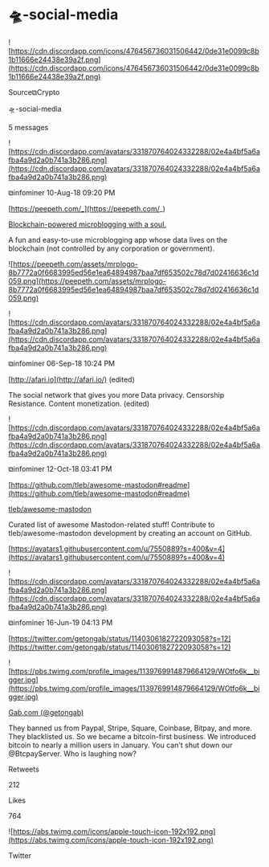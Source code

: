 # 🛸-social-media

![https://cdn.discordapp.com/icons/476456736031506442/0de31e0099c8b1b11666e24438e39a2f.png](https://cdn.discordapp.com/icons/476456736031506442/0de31e0099c8b1b11666e24438e39a2f.png)

Source⧉Crypto

🛸-social-media

5 messages

![https://cdn.discordapp.com/avatars/331870764024332288/02e4a4bf5a6afba4a9d2a0b741a3b286.png](https://cdn.discordapp.com/avatars/331870764024332288/02e4a4bf5a6afba4a9d2a0b741a3b286.png)

⧉infominer 10-Aug-18 09:20 PM

[https://peepeth.com/_](https://peepeth.com/_)

[Blockchain-powered microblogging with a soul.](https://peepeth.com/_)

A fun and easy-to-use microblogging app whose data lives on the blockchain (not controlled by any corporation or government).

![https://peepeth.com/assets/mrplogo-8b7772a0f6683995ed56e1ea64894987baa7df653502c78d7d02416636c1d059.png](https://peepeth.com/assets/mrplogo-8b7772a0f6683995ed56e1ea64894987baa7df653502c78d7d02416636c1d059.png)

![https://cdn.discordapp.com/avatars/331870764024332288/02e4a4bf5a6afba4a9d2a0b741a3b286.png](https://cdn.discordapp.com/avatars/331870764024332288/02e4a4bf5a6afba4a9d2a0b741a3b286.png)

⧉infominer 06-Sep-18 10:24 PM

[http://afari.io](http://afari.io/) (edited)

The social network that gives you more Data privacy. Censorship Resistance. Content monetization. (edited)

![https://cdn.discordapp.com/avatars/331870764024332288/02e4a4bf5a6afba4a9d2a0b741a3b286.png](https://cdn.discordapp.com/avatars/331870764024332288/02e4a4bf5a6afba4a9d2a0b741a3b286.png)

⧉infominer 12-Oct-18 03:41 PM

[https://github.com/tleb/awesome-mastodon#readme](https://github.com/tleb/awesome-mastodon#readme)

[tleb/awesome-mastodon](https://github.com/tleb/awesome-mastodon)

Curated list of awesome Mastodon-related stuff! Contribute to tleb/awesome-mastodon development by creating an account on GitHub.

[https://avatars1.githubusercontent.com/u/7550889?s=400&v=4](https://avatars1.githubusercontent.com/u/7550889?s=400&v=4)

![https://cdn.discordapp.com/avatars/331870764024332288/02e4a4bf5a6afba4a9d2a0b741a3b286.png](https://cdn.discordapp.com/avatars/331870764024332288/02e4a4bf5a6afba4a9d2a0b741a3b286.png)

⧉infominer 16-Jun-19 04:13 PM

[https://twitter.com/getongab/status/1140306182722093058?s=12](https://twitter.com/getongab/status/1140306182722093058?s=12)

![https://pbs.twimg.com/profile_images/1139769914879664129/WOtfo6k__bigger.jpg](https://pbs.twimg.com/profile_images/1139769914879664129/WOtfo6k__bigger.jpg)

[Gab.com (@getongab)](https://twitter.com/getongab)

They banned us from Paypal, Stripe, Square, Coinbase, Bitpay, and more. They blacklisted us. So we became a bitcoin-first business. We introduced bitcoin to nearly a million users in January. You can't shut down our @BtcpayServer. Who is laughing now?

Retweets

212

Likes

764

![https://abs.twimg.com/icons/apple-touch-icon-192x192.png](https://abs.twimg.com/icons/apple-touch-icon-192x192.png)

Twitter